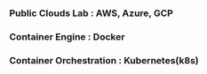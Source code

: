 ### Public Clouds Lab : AWS, Azure, GCP

### Container Engine : Docker

### Container Orchestration :  Kubernetes(k8s)
